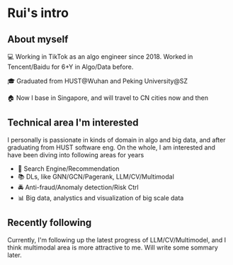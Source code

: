 # Rui's intro

## About myself

💻  Working in TikTok as an algo engineer since 2018. Worked in Tencent/Baidu for 6+Y in Algo/Data before.

🎓 Graduated from HUST@Wuhan and Peking University@SZ

🏠 Now I base in Singapore, and will travel to CN cities now and then

## Technical area I'm interested

I personally is passionate in kinds of domain in algo and big data, and after graduating from HUST software eng. On the whole, I am interested and have been diving into following areas for years

* 🚀 Search Engine/Recommendation
* 📚 DLs, like GNN/GCN/Pagerank, LLM/CV/Multimodal
* 🚔 Anti-fraud/Anomaly detection/Risk Ctrl
* 📊 Big data, analystics and visualization of big scale data

## Recently following

Currently, I'm following up the latest progress of LLM/CV/Multimodel, and I think multimodal area is more attractive to me. Will write some sommary later.
